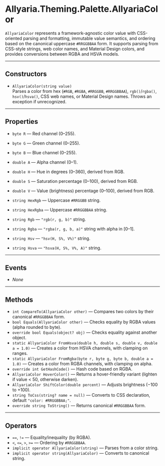 # Allyaria.Theming.Palette.AllyariaColor

`AllyariaColor` represents a framework-agnostic color value with CSS-oriented parsing and formatting, immutable value
semantics, and ordering based on the canonical uppercase `#RRGGBBAA` form. It supports parsing from CSS-style strings,
web color names, and Material Design colors, and provides conversions between RGBA and HSVA models.

---

## Constructors

* `AllyariaColor(string value)`  
  Parses a color from hex (`#RGB`, `#RGBA`, `#RRGGBB`, `#RRGGBBAA`), `rgb()`/`rgba()`, `hsv()`/`hsva()`, CSS web names,
  or Material Design names. Throws an exception if unrecognized.

---

## Properties

* `byte R` — Red channel (0–255).
* `byte G` — Green channel (0–255).
* `byte B` — Blue channel (0–255).
* `double A` — Alpha channel (0–1).

* `double H` — Hue in degrees (0–360), derived from RGB.
* `double S` — Saturation percentage (0–100), derived from RGB.
* `double V` — Value (brightness) percentage (0–100), derived from RGB.

* `string HexRgb` — Uppercase `#RRGGBB` string.
* `string HexRgba` — Uppercase `#RRGGBBAA` string.
* `string Rgb` — `"rgb(r, g, b)"` string.
* `string Rgba` — `"rgba(r, g, b, a)"` string with alpha in [0–1].
* `string Hsv` — `"hsv(H, S%, V%)"` string.
* `string Hsva` — `"hsva(H, S%, V%, A)"` string.

---

## Events

* *None*

---

## Methods

* `int CompareTo(AllyariaColor other)` — Compares two colors by their canonical `#RRGGBBAA` form.
* `bool Equals(AllyariaColor other)` — Checks equality by RGBA values (alpha rounded to byte).
* `override bool Equals(object? obj)` — Checks equality against another object.
* `static AllyariaColor FromHsva(double h, double s, double v, double a = 1.0)` — Creates a color from HSVA channels,
  with clamping on ranges.
* `static AllyariaColor FromRgba(byte r, byte g, byte b, double a = 1.0)` — Creates a color from RGBA channels, with
  clamping on alpha.
* `override int GetHashCode()` — Hash code based on RGBA.
* `AllyariaColor HoverColor()` — Returns a hover-friendly variant (lighten if value < 50, otherwise darken).
* `AllyariaColor ShiftColor(double percent)` — Adjusts brightness (−100 to +100).
* `string ToCss(string? name = null)` — Converts to CSS declaration, default `"color: #RRGGBBAA;"`.
* `override string ToString()` — Returns canonical `#RRGGBBAA` form.

---

## Operators

* `==`, `!=` — Equality/inequality (by RGBA).
* `<`, `<=`, `>`, `>=` — Ordering by `#RRGGBBAA`.
* `implicit operator AllyariaColor(string)` — Parses from a color string.
* `implicit operator string(AllyariaColor)` — Converts to canonical string.
